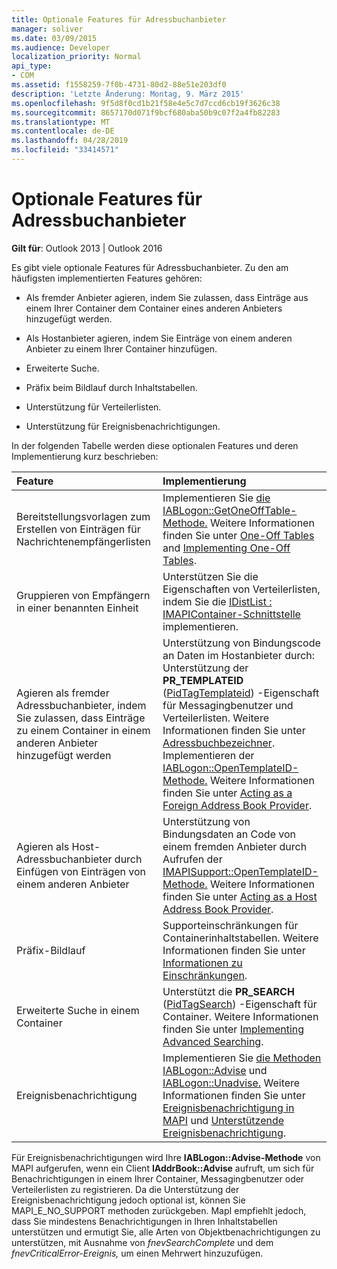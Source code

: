 ```yaml
---
title: Optionale Features für Adressbuchanbieter
manager: soliver
ms.date: 03/09/2015
ms.audience: Developer
localization_priority: Normal
api_type:
- COM
ms.assetid: f1558259-7f0b-4731-80d2-88e51e203df0
description: 'Letzte Änderung: Montag, 9. März 2015'
ms.openlocfilehash: 9f5d8f0cd1b21f58e4e5c7d7ccd6cb19f3626c38
ms.sourcegitcommit: 8657170d071f9bcf680aba50b9c07f2a4fb82283
ms.translationtype: MT
ms.contentlocale: de-DE
ms.lasthandoff: 04/28/2019
ms.locfileid: "33414571"
---
```

# <a name="optional-features-for-address-book-providers"></a>Optionale Features für Adressbuchanbieter

  
  
**Gilt für**: Outlook 2013 | Outlook 2016 
  
Es gibt viele optionale Features für Adressbuchanbieter. Zu den am häufigsten implementierten Features gehören:
  
- Als fremder Anbieter agieren, indem Sie zulassen, dass Einträge aus einem Ihrer Container dem Container eines anderen Anbieters hinzugefügt werden.
    
- Als Hostanbieter agieren, indem Sie Einträge von einem anderen Anbieter zu einem Ihrer Container hinzufügen.
    
- Erweiterte Suche.
    
- Präfix beim Bildlauf durch Inhaltstabellen.
    
- Unterstützung für Verteilerlisten.
    
- Unterstützung für Ereignisbenachrichtigungen.
    
In der folgenden Tabelle werden diese optionalen Features und deren Implementierung kurz beschrieben:
  
|**Feature**|**Implementierung**|
|:-----|:-----|
|Bereitstellungsvorlagen zum Erstellen von Einträgen für Nachrichtenempfängerlisten  <br/> |Implementieren Sie [die IABLogon::GetOneOffTable-Methode.](iablogon-getoneofftable.md) Weitere Informationen finden Sie unter [One-Off Tables](one-off-tables.md) and [Implementing One-Off Tables](implementing-one-off-tables.md).  <br/> |
|Gruppieren von Empfängern in einer benannten Einheit  <br/> |Unterstützen Sie die Eigenschaften von Verteilerlisten, indem Sie die [IDistList : IMAPIContainer-Schnittstelle](idistlistimapicontainer.md) implementieren.  <br/> |
|Agieren als fremder Adressbuchanbieter, indem Sie zulassen, dass Einträge zu einem Container in einem anderen Anbieter hinzugefügt werden  <br/> | Unterstützung von Bindungscode an Daten im Hostanbieter durch:  <br/>  Unterstützung der **PR_TEMPLATEID** ([PidTagTemplateid](pidtagtemplateid-canonical-property.md)) -Eigenschaft für Messagingbenutzer und Verteilerlisten. Weitere Informationen finden Sie unter [Adressbuchbezeichner](address-book-identifiers.md).  <br/>  Implementieren der [IABLogon::OpenTemplateID-Methode.](iablogon-opentemplateid.md) Weitere Informationen finden Sie unter [Acting as a Foreign Address Book Provider](acting-as-a-foreign-address-book-provider.md).  <br/> |
|Agieren als Host-Adressbuchanbieter durch Einfügen von Einträgen von einem anderen Anbieter  <br/> |Unterstützung von Bindungsdaten an Code von einem fremden Anbieter durch Aufrufen der [IMAPISupport::OpenTemplateID-Methode.](imapisupport-opentemplateid.md) Weitere Informationen finden Sie unter [Acting as a Host Address Book Provider](acting-as-a-host-address-book-provider.md).  <br/> |
|Präfix-Bildlauf  <br/> |Supporteinschränkungen für Containerinhaltstabellen. Weitere Informationen finden Sie unter [Informationen zu Einschränkungen](about-restrictions.md).  <br/> |
|Erweiterte Suche in einem Container  <br/> |Unterstützt die **PR_SEARCH** ([PidTagSearch](pidtagsearch-canonical-property.md)) -Eigenschaft für Container. Weitere Informationen finden Sie unter [Implementing Advanced Searching](implementing-advanced-searching.md).  <br/> |
|Ereignisbenachrichtigung  <br/> |Implementieren Sie [die Methoden IABLogon::Advise](iablogon-advise.md) und [IABLogon::Unadvise.](iablogon-unadvise.md) Weitere Informationen finden Sie unter [Ereignisbenachrichtigung in MAPI](event-notification-in-mapi.md) und [Unterstützende Ereignisbenachrichtigung](supporting-event-notification.md).  <br/> |
   
Für Ereignisbenachrichtigungen wird Ihre **IABLogon::Advise-Methode** von MAPI aufgerufen, wenn ein Client **IAddrBook::Advise** aufruft, um sich für Benachrichtigungen in einem Ihrer Container, Messagingbenutzer oder Verteilerlisten zu registrieren. Da die Unterstützung der Ereignisbenachrichtigung jedoch optional ist, können Sie MAPI_E_NO_SUPPORT methoden zurückgeben. MapI empfiehlt jedoch, dass Sie mindestens Benachrichtigungen in Ihren Inhaltstabellen unterstützen und ermutigt Sie, alle Arten von Objektbenachrichtigungen zu unterstützen, mit Ausnahme von  _fnevSearchComplete_ und dem  _fnevCriticalError-Ereignis,_ um einen Mehrwert hinzuzufügen. 
  

